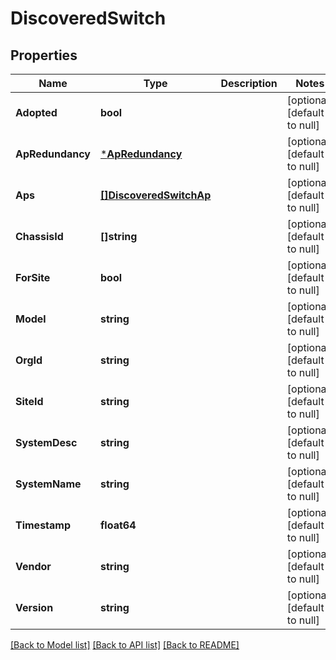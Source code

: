 # DiscoveredSwitch

## Properties
Name | Type | Description | Notes
------------ | ------------- | ------------- | -------------
**Adopted** | **bool** |  | [optional] [default to null]
**ApRedundancy** | [***ApRedundancy**](ap_redundancy.md) |  | [optional] [default to null]
**Aps** | [**[]DiscoveredSwitchAp**](discovered_switch_ap.md) |  | [optional] [default to null]
**ChassisId** | **[]string** |  | [optional] [default to null]
**ForSite** | **bool** |  | [optional] [default to null]
**Model** | **string** |  | [optional] [default to null]
**OrgId** | **string** |  | [optional] [default to null]
**SiteId** | **string** |  | [optional] [default to null]
**SystemDesc** | **string** |  | [optional] [default to null]
**SystemName** | **string** |  | [optional] [default to null]
**Timestamp** | **float64** |  | [optional] [default to null]
**Vendor** | **string** |  | [optional] [default to null]
**Version** | **string** |  | [optional] [default to null]

[[Back to Model list]](../README.md#documentation-for-models) [[Back to API list]](../README.md#documentation-for-api-endpoints) [[Back to README]](../README.md)

